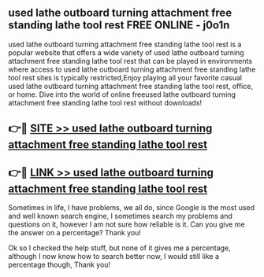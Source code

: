 ## used lathe outboard turning attachment free standing lathe tool rest FREE ONLINE - j0o1n

used lathe outboard turning attachment free standing lathe tool rest is a popular website that offers a wide variety of used lathe outboard turning attachment free standing lathe tool rest that can be played in environments where access to used lathe outboard turning attachment free standing lathe tool rest sites is typically restricted,Enjoy playing all your favorite casual used lathe outboard turning attachment free standing lathe tool rest, office, or home. Dive into the world of online freeused lathe outboard turning attachment free standing lathe tool rest without downloads!

## 👉🔴 [SITE >> used lathe outboard turning attachment free standing lathe tool rest](http://news.freeplayer.one?title=used_lathe_outboard_turning_attachment_free_standing_lathe_tool_rest&ref=FRRE)

## 👉🔴 [LINK >> used lathe outboard turning attachment free standing lathe tool rest](http://news.freeplayer.one?title=used_lathe_outboard_turning_attachment_free_standing_lathe_tool_rest&ref=FREE)

Sometimes in life, I have problems, we all do, since Google is the most used and well known search engine, I sometimes search my problems and questions on it, however I am not sure how reliable is it. Can you give me the answer on a percentage? Thank you!

Ok so I checked the help stuff, but none of it gives me a percentage, although I now know how to search better now, I would still like a percentage though, Thank you!